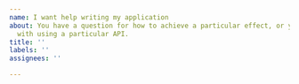 ```yaml
---
name: I want help writing my application
about: You have a question for how to achieve a particular effect, or you need help
  with using a particular API.
title: ''
labels: ''
assignees: ''

---
```


<!-- Thank you for using Flutter!

     Please check out our documentation first:
      * https://flutter.dev/
      * https://api.flutter.dev/

     If you can't find the answer there, please consider asking a question on
     the Stack Overflow Web site:
      * https://stackoverflow.com/questions/tagged/flutter?sort=frequent

     Please don't file a GitHub issue for support requests. GitHub issues are
     for tracking defects in the product. If you file a bug asking for help, we
     will consider this a request for a documentation update.

-->